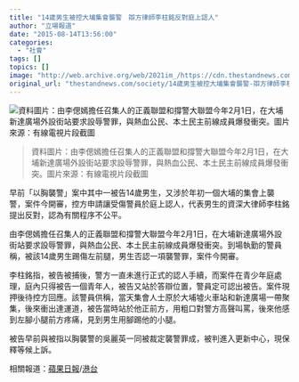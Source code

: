 ```yaml
---
title: "14歲男生被控大埔集會襲警　辯方律師李柱銘反對庭上認人"
author: "立場報道"
date: "2015-08-14T13:56:00"
categories:
  - "社會"
tags: []
topics: []
image: "http://web.archive.org/web/2021im_/https://cdn.thestandnews.com/media/photos/cache/cable-_WdrBX_1200x0.png"
original_url: "thestandnews.com/society/14歲男生被控大埔集會襲警-辯方律師李柱銘反對庭上認人"
---
```

![資料圖片：由李偲嫣擔任召集人的正義聯盟和撐警大聯盟今年2月1日，在大埔新達廣場外設街站要求設辱警罪，與熱血公民、本土民主前線成員爆發衝突。圖片來源：有線電視片段截圖](http://web.archive.org/web/2021im_/https://cdn.thestandnews.com/media/photos/cache/cable-_WdrBX_1200x0.png)

> 資料圖片：由李偲嫣擔任召集人的正義聯盟和撐警大聯盟今年2月1日，在大埔新達廣場外設街站要求設辱警罪，與熱血公民、本土民主前線成員爆發衝突。圖片來源：有線電視片段截圖

早前「以胸襲警」案中其中一被告14歲男生，又涉於年初一個大埔的集會上襲警，案件今開審，控方申請讓受傷警員於庭上認人，代表男生的資深大律師李柱銘提出反對，認為有關程序不公平。

由李偲嫣擔任召集人的正義聯盟和撐警大聯盟今年2月1日，在大埔新達廣場外設街站要求設辱警罪，與熱血公民、本土民主前線成員爆發衝突。到場執勤的警員稱，被該14歲男生踢傷左前腿，男生否認一項襲警罪，案件今開審。

李柱銘指，被告被捕後，警方一直未進行正式的認人手續，而案件在青少年庭處理，庭內只得被告一個青年人，被告又站於答辯位置，警員定可認出被告。案件現押後待控方回應。該警員供稱，當天集會人士原於大埔墟火車站和新達廣場一帶聚集，後來衝出達運道，被告當時站於他正前方，用粗口對警方高聲叫罵，後來他感到左腳小腿前方疼痛，見到男生用腳踢他的小腿。

被告早前與被指以胸襲警的吳麗英一同被裁定襲警罪成，被判進入更新中心，現保釋等候上訴。

相關報道：[蘋果日報](http://web.archive.org/web/20210629053245/http://hkm.appledaily.com/detail.php?guid=54087657&category_guid=6996647&category=instant&issue=20150814)/[港台](http://web.archive.org/web/20210629053245/http://news.rthk.hk/rthk/ch/component/k2/1205081-20150814.htm)